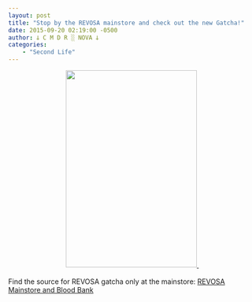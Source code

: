 ```yaml
---
layout: post
title: "Stop by the REVOSA mainstore and check out the new Gatcha!"
date: 2015-09-20 02:19:00 -0500
author: 𐕣 C M D R ░ NOVA 𐕣
categories:
    - "Second Life"
---
```


<div style="clear: both; text-align: center;">
<a href="http://3.bp.blogspot.com/-6VhBT3SRmRo/Vf4XaEEcNeI/AAAAAAAAAJY/3lE9rA4QEUI/s1600/gatchaphoto.png" style="margin-left: 1em; margin-right: 1em;"><img border="0" height="400" src="http://3.bp.blogspot.com/-6VhBT3SRmRo/Vf4XaEEcNeI/AAAAAAAAAJY/3lE9rA4QEUI/s400/gatchaphoto.png" width="266" />&nbsp;</a></div>
<div style="clear: both; text-align: center;">
<br /></div>
<div style="clear: both; text-align: left;">
Find the source for REVOSA gatcha only at the mainstore: <a href="http://maps.secondlife.com/secondlife/Pisces/172/239/29" target="_blank" rel="noopener">REVOSA Mainstore and Blood Bank</a></div>
<br />